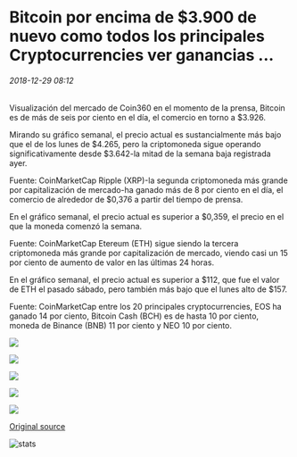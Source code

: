 # Bitcoin por encima de $3.900 de nuevo como todos los principales Cryptocurrencies ver ganancias ...

###### 2018-12-29 08:12

Visualización del mercado de Coin360 en el momento de la prensa, Bitcoin es de más de seis por ciento en el día, el comercio en torno a $3.926.

Mirando su gráfico semanal, el precio actual es sustancialmente más bajo que el de los lunes de $4.265, pero la criptomoneda sigue operando significativamente desde $3.642-la mitad de la semana baja registrada ayer.

Fuente: CoinMarketCap Ripple (XRP)-la segunda criptomoneda más grande por capitalización de mercado-ha ganado más de 8 por ciento en el día, el comercio de alrededor de $0,376 a partir del tiempo de prensa.

En el gráfico semanal, el precio actual es superior a $0,359, el precio en el que la moneda comenzó la semana.

Fuente: CoinMarketCap Etereum (ETH) sigue siendo la tercera criptomoneda más grande por capitalización de mercado, viendo casi un 15 por ciento de aumento de valor en las últimas 24 horas.

En el gráfico semanal, el precio actual es superior a $112, que fue el valor de ETH el pasado sábado, pero también más bajo que el lunes alto de $157.

Fuente: CoinMarketCap entre los 20 principales cryptocurrencies, EOS ha ganado 14 por ciento, Bitcoin Cash (BCH) es de hasta 10 por ciento, moneda de Binance (BNB) 11 por ciento y NEO 10 por ciento.

![](https://s3.cointelegraph.com/storage/uploads/view/40bd027e472023b1b3231291a6ae84ec.png)

![](https://s3.cointelegraph.com/storage/uploads/view/6e1276d41b45504b6d9d07ef28a77014.png)

![](https://s3.cointelegraph.com/storage/uploads/view/16fe3ae509033c79cb2f2e006eafb943.png)

![](https://s3.cointelegraph.com/storage/uploads/view/2ca0f535d6c4f1becacecdbd9d948508.png)

![](https://s3.cointelegraph.com/storage/uploads/view/688526d8a59dca1c711f0be4c098c9fe.png)

[Original source](https://cointelegraph.com/news/bitcoin-above-3-900-again-as-all-top-cryptocurrencies-see-gains)

![stats](https://c.statcounter.com/11760860/0/a89fa40b/1/ "stats")
